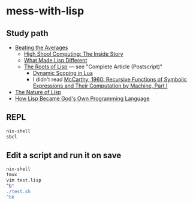 # mess-with-lisp

## Study path

- [Beating the Averages](http://www.paulgraham.com/avg.html)
  - [High Shool Computing: The Inside Story](https://web.archive.org/web/20031208114627/http://www.trollope.org/scheme.html)
  - [What Made Lisp Different](http://www.paulgraham.com/diff.html)
  - [The Roots of Lisp](http://www.paulgraham.com/rootsoflisp.html) — see "Complete Article (Postscript)"
    - [Dynamic Scoping in Lua](https://leafo.net/guides/dynamic-scoping-in-lua.html)
    - I didn't read [McCarthy, 1960: Recursive Functions of Symbolic Expressions and Their Computation by Machine, Part I](http://jmc.stanford.edu/articles/recursive.html)
- [The Nature of Lisp](https://www.defmacro.org/ramblings/lisp.html)
- [How Lisp Became God's Own Programming Language](https://twobithistory.org/2018/10/14/lisp.html)

## REPL

```sh
nix-shell
sbcl
```

## Edit a script and run it on save

```sh
nix-shell
tmux
vim test.lisp
^b"
./test.sh
^bk
```

